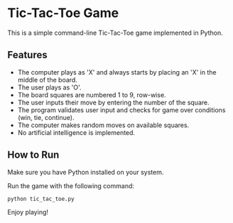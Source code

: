 # Tic-Tac-Toe Game

This is a simple command-line Tic-Tac-Toe game implemented in Python.

## Features

- The computer plays as 'X' and always starts by placing an 'X' in the middle of the board.
- The user plays as 'O'.
- The board squares are numbered 1 to 9, row-wise.
- The user inputs their move by entering the number of the square.
- The program validates user input and checks for game over conditions (win, tie, continue).
- The computer makes random moves on available squares.
- No artificial intelligence is implemented.

## How to Run

Make sure you have Python installed on your system.

Run the game with the following command:

```
python tic_tac_toe.py
```

Enjoy playing!
